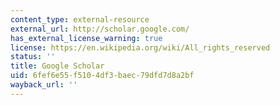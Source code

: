 ```yaml
---
content_type: external-resource
external_url: http://scholar.google.com/
has_external_license_warning: true
license: https://en.wikipedia.org/wiki/All_rights_reserved
status: ''
title: Google Scholar
uid: 6fef6e55-f510-4df3-baec-79dfd7d8a2bf
wayback_url: ''
---
```


